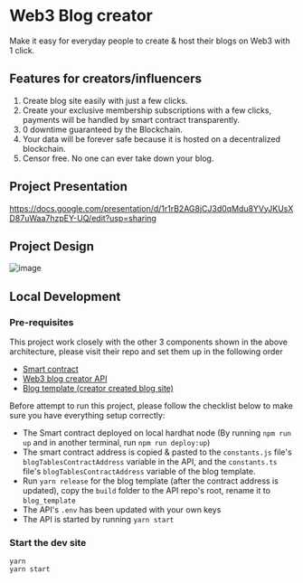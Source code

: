 # Web3 Blog creator

Make it easy for everyday people to create & host their blogs on Web3 with 1 click. 

## Features for creators/influencers

1. Create blog site easily with just a few clicks.
2. Create your exclusive membership subscriptions with a few clicks, payments will be handled by smart contract transparently.
3. 0 downtime guaranteed by the Blockchain.
4. Your data will be forever safe because it is hosted on a decentralized blockchain.
5. Censor free. No one can ever take down your blog.

## Project Presentation

https://docs.google.com/presentation/d/1r1rB2AG8jCJ3d0qMdu8YVyJKUsXD87uWaa7hzpEY-UQ/edit?usp=sharing

## Project Design

![image](https://github.com/ychenz/web3-blog-creator/assets/10768904/732ea363-d3d9-4d17-8b96-689b1d7385f0)

## Local Development

### Pre-requisites

This project work closely with the other 3 components shown in the above architecture, please visit their repo and set them up in the following order

- [Smart contract](https://github.com/ychenz/web3-blog-creator-tables-contract)
- [Web3 blog creator API](https://github.com/ychenz/web3-blog-creator-api)
- [Blog template (creator created blog site)](https://github.com/ychenz/web3-fvm-blog-template)

Before attempt to run this project, please follow the checklist below to make sure you have everything setup correctly:
- The Smart contract deployed on local hardhat node (By running `npm run up` and in another terminal, run `npm run deploy:up`)
- The smart contract address is copied & pasted to the `constants.js` file's `blogTablesContractAddress` variable in the API, and the `constants.ts` file's `blogTablesContractAddress` variable of the blog template.
- Run `yarn release` for the blog template (after the contract address is updated), copy the `build` folder to the API repo's root, rename it to `blog_template`
- The API's `.env` has been updated with your own keys
- The API is started by running `yarn start`

### Start the dev site

```
yarn
yarn start
```

